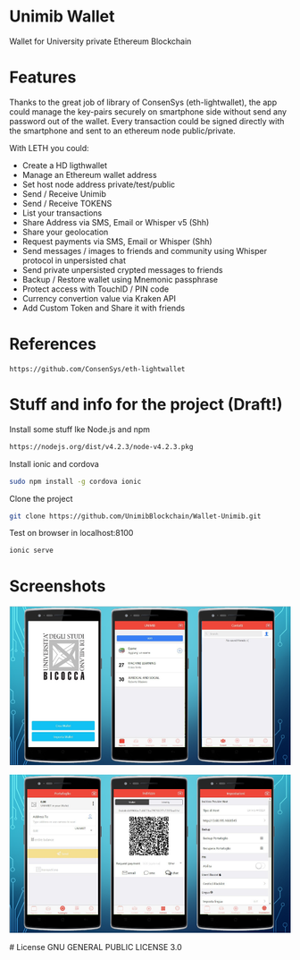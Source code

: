 # Unimib Wallet
Wallet for University private Ethereum Blockchain 

# Features
Thanks to the great job of library of ConsenSys (eth-lightwallet), the app could manage the key-pairs securely on smartphone side without send any password out of the wallet.
Every transaction could be signed directly with the smartphone and sent to an ethereum node public/private.

With LETH you could:

- Create a HD ligthwallet 
- Manage an Ethereum wallet address
- Set host node address private/test/public
- Send / Receive Unimib
- Send / Receive TOKENS
- List your transactions
- Share Address via SMS, Email or Whisper v5 (Shh)
- Share your geolocation
- Request payments via SMS, Email or Whisper (Shh)
- Send messages / images to friends and community using Whisper protocol in unpersisted chat
- Send private unpersisted crypted messages to friends
- Backup / Restore wallet using Mnemonic passphrase
- Protect access with TouchID / PIN code
- Currency convertion value via Kraken API
- Add Custom Token and Share it with friends

# References
```
https://github.com/ConsenSys/eth-lightwallet
```

# Stuff and info for the project (Draft!)

Install some stuff lke Node.js and npm  
```bash
https://nodejs.org/dist/v4.2.3/node-v4.2.3.pkg
```

Install ionic and cordova
```bash
sudo npm install -g cordova ionic
```

Clone the project
```bash
git clone https://github.com/UnimibBlockchain/Wallet-Unimib.git
```

Test on browser in localhost:8100
```bash
ionic serve
```

# Screenshots

<p align="center">
    <img src="/unimib1.PNG" />
</p>

<p align="center">
    <img src="/unimib2.PNG" />
</p>
# License
 GNU GENERAL PUBLIC LICENSE 3.0
